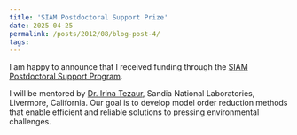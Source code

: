 ```yaml
---
title: 'SIAM Postdoctoral Support Prize'
date: 2025-04-25
permalink: /posts/2012/08/blog-post-4/
tags:
---
```

I am happy to announce that I received funding through the [SIAM Postdoctoral Support Program](https://www.siam.org/programs-initiatives/programs/siam-postdoctoral-support-program/).

I will be mentored by [Dr. Irina Tezaur](https://www.sandia.gov/-ikalash/staff/irina-tezaur/), Sandia National Laboratories, Livermore, California. 
Our goal is to develop model order reduction methods that enable efficient and reliable solutions to pressing environmental challenges.


